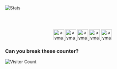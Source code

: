<br/>

![Stats](https://github-readme-stats.vercel.app/api?username=aymanelotfi&theme=dark&show_icons=true&bg_color=1a1a1a&icon_color=a0ffff)

<br/>
<p align="center">
<br/>
<a href="https://twitter.com/lotfiaymane1111">
  <img alt="aymanelotfi | Twitter" width="35px" src="https://image.flaticon.com/icons/svg/2111/2111703.svg" />
</a>
<a href="https://www.linkedin.com/in/erwinlejeune-lkn">
  <img alt="aymane lotfi 's LinkdeIN" width="35px" src="https://image.flaticon.com/icons/svg/2111/2111465.svg" />
</a>
<a href="https://www.facebook.com/aymane.lotfido/">
  <img alt="aymane lotfi's Facebook" width="35px" src="https://image.flaticon.com/icons/svg/2111/2111342.svg" />
</a>
<a href="https://www.instagram.com/aymane_lotfi/">
  <img alt="aymane lotfi's Instagram" width="35px" src="https://image.flaticon.com/icons/svg/2111/2111421.svg" />
</a>
<a href="https://open.spotify.com/user/11147618695?si=zZFn6uAGRLyoU02lsG50GA">
  <img alt="aymane lotfi's Spotify" width="35px" src="https://image.flaticon.com/icons/svg/2111/2111627.svg" />
</a>
</p>

### Can you break these counter?

![Visitor Count](https://visitor-badge.glitch.me/badge?page_id=aymanelotfi)

</div>
